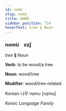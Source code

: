 ```yaml
---
id: nomü
slug: nomü
title: NOMÜ
sidebar_position: 714
hoverText: tree § Noun
---
```


### nomü&emsp;<span kind="abugida">ƨƶʄ</span>

*tree* **§** Noun

**Verb**: to be wood/a tree

**Noun**: wood/tree

**Modifier**: wood/tree-related

Korean 나무 namu [na̠mu]

*Koreic Language Family*